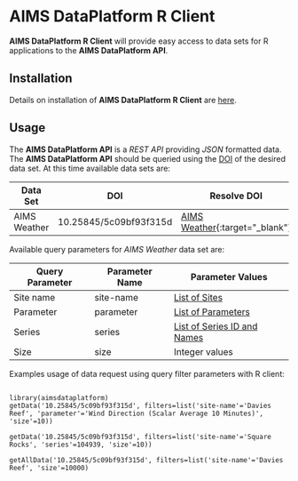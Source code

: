 
AIMS DataPlatform R Client
==========================

__AIMS DataPlatform R Client__ will provide easy access to data sets for R applications to the __AIMS DataPlatform API__.

Installation
------------

Details on installation of __AIMS DataPlatform R Client__ are [here](install).

Usage
-----

The __AIMS DataPlatform API__ is a *REST API* providing *JSON* formatted data.  The __AIMS DataPlatform API__ should be queried using the [DOI](https://doi.org) of the desired data set.  At this time available data sets are:

Data Set     | DOI                    | Resolve DOI
------------ | ---------------------- |------------
AIMS Weather | 10.25845/5c09bf93f315d | [AIMS Weather](https://doi.org/10.25845/5c09bf93f315d){:target="_blank"}

Available query parameters for *AIMS Weather* data set are:

Query Parameter | Parameter Name | Parameter Values
--------------- | -------------- | ----------------
Site name       | site-name      | [List of Sites](sites)
Parameter       | parameter      | [List of Parameters](parameters)
Series          | series         | [List of Series ID and Names](series)
Size            | size           | Integer values

Examples usage of data request using query filter parameters with R client:

```

library(aimsdataplatform)
getData('10.25845/5c09bf93f315d', filters=list('site-name'='Davies Reef', 'parameter'='Wind Direction (Scalar Average 10 Minutes)', 'size'=10))

getData('10.25845/5c09bf93f315d', filters=list('site-name'='Square Rocks', 'series'=104939, 'size'=10))

getAllData('10.25845/5c09bf93f315d', filters=list('site-name'='Davies Reef', 'size'=10000)

```
